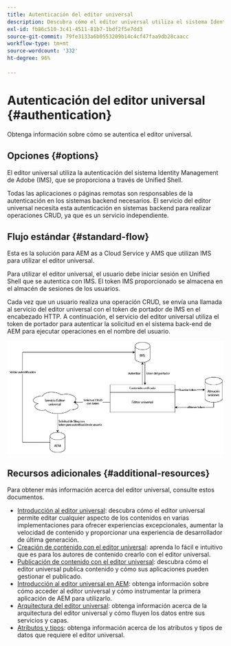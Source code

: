 ```yaml
---
title: Autenticación del editor universal
description: Descubra cómo el editor universal utiliza el sistema Identity Management de Adobe (IMS) para la autenticación.
exl-id: fb86c510-3c41-4511-81b7-1bdf2f5e7dd3
source-git-commit: 79fe3133a6b0553209b14c4cf47faa9db28caacc
workflow-type: tm+mt
source-wordcount: '332'
ht-degree: 96%

---
```



# Autenticación del editor universal {#authentication}

Obtenga información sobre cómo se autentica el editor universal.

## Opciones {#options}

El editor universal utiliza la autenticación del sistema Identity Management de Adobe (IMS), que se proporciona a través de Unified Shell.

Todas las aplicaciones o páginas remotas son responsables de la autenticación en los sistemas backend necesarios. El servicio del editor universal necesita esta autenticación en sistemas backend para realizar operaciones CRUD, ya que es un servicio independiente.

## Flujo estándar {#standard-flow}

Esta es la solución para AEM as a Cloud Service y AMS que utilizan IMS para utilizar el editor universal.

Para utilizar el editor universal, el usuario debe iniciar sesión en Unified Shell que se autentica con IMS. El token IMS proporcionado se almacena en el almacén de sesiones de los usuarios.

Cada vez que un usuario realiza una operación CRUD, se envía una llamada al servicio del editor universal con el token de portador de IMS en el encabezado HTTP. A continuación, el servicio del editor universal utiliza el token de portador para autenticar la solicitud en el sistema back-end de AEM para ejecutar operaciones en el nombre del usuario.

![Flujo de autenticación estándar](assets/standard-flow.png)

## Recursos adicionales {#additional-resources}

Para obtener más información acerca del editor universal, consulte estos documentos.

* [Introducción al editor universal](introduction.md): descubra cómo el editor universal permite editar cualquier aspecto de los contenidos en varias implementaciones para ofrecer experiencias excepcionales, aumentar la velocidad de contenido y proporcionar una experiencia de desarrollador de última generación.
* [Creación de contenido con el editor universal](authoring.md): aprenda lo fácil e intuitivo que es para los autores de contenido crearlo con el editor universal.
* [Publicación de contenido con el editor universal](publishing.md): descubra cómo el editor universal publica contenido y cómo sus aplicaciones pueden gestionar el publicado.
* [Introducción al editor universal en AEM](getting-started.md): obtenga información sobre cómo acceder al editor universal y cómo instrumentar la primera aplicación de AEM para utilizarlo.
* [Arquitectura del editor universal](architecture.md): obtenga información acerca de la arquitectura del editor universal y cómo fluyen los datos entre sus servicios y capas.
* [Atributos y tipos](attributes-types.md): obtenga información acerca de los atributos y tipos de datos que requiere el editor universal.
